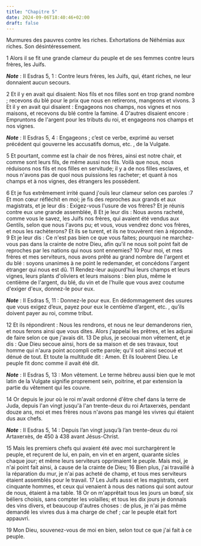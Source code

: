 ```yaml
---
title: "Chapitre 5"
date: 2024-09-06T18:40:46+02:00
draft: false
---
```



Murmures des pauvres contre les riches.
Exhortations de Néhémias aux riches.
Son désintéressement.


1 Alors il se fit une grande clameur du peuple et de ses femmes contre leurs frères, les Juifs.

***Note*** :  II Esdras 5, 1 : Contre leurs frères, les Juifs, qui, étant riches, ne leur donnaient aucun secours.

2 Et il y en avait qui disaient: Nos fils et nos filles sont en trop grand nombre ; recevons du blé pour le prix que nous en retirerons, mangeons et vivons. 3 Et il y en avait qui disaient : Engageons nos champs, nos vignes et nos maisons, et recevons du blé contre la famine. 4 D'autres disaient encore : Empruntons de l'argent pour les tributs du roi, et engageons nos champs et nos vignes.

***Note*** :  II Esdras 5, 4 : Engageons ; c’est ce verbe, exprimé au verset précédent qui gouverne les accusatifs domus, etc. , de la Vulgate.

5 Et pourtant, comme est la chair de nos frères, ainsi est notre chair, et comme sont leurs fils, de même aussi nos fils. Voilà que nous, nous réduisons nos fils et nos filles en servitude; il y a de nos filles esclaves, et nous n'avons pas de quoi nous puissions les racheter; et quant à nos champs et à nos vignes, des étrangers les possèdent.


6 Et je fus extrêmement irrité quand j'ouïs leur clameur selon ces paroles :7 Et mon cœur réfléchit en moi; je fis des reproches aux grands et aux magistrats, et je leur dis : Exigez-vous l'usure de vos frères? Et je réunis contre eux une grande assemblée, 8 Et je leur dis : Nous avons racheté, comme vous le savez, les Juifs nos frères, qui avaient été vendus aux Gentils, selon que nous l'avons pu; et vous, vous vendrez donc vos frères, et nous les rachèterons? Et ils se turent, et ils ne trouvèrent rien à répondre. 9 Et je leur dis : Ce n'est pas bien ce que vous faites; pourquoi ne marchez-vous pas dans la crainte de notre Dieu, afin qu'il ne nous soit point fait de reproches par les nations qui nous sont ennemies? 10 Pour moi, et mes frères et mes serviteurs, nous avons prêté au grand nombre de l'argent et du blé : soyons unanimes à ne point le redemander, et concédons l'argent étranger qui nous est dû. 11 Rendez-leur aujourd'hui leurs champs et leurs vignes, leurs plants d'oliviers et leurs maisons : bien
plus, même le centième de l'argent, du blé, du vin et de l'huile que vous avez coutume d'exiger d'eux, donnez-le pour eux.

***Note*** :  II Esdras 5, 11 : Donnez-le pour eux. En dédommagement des usures que vous exigez d’eux, payez pour eux le centième d’argent, etc. , qu’ils doivent payer au roi, comme tribut.

12 Et ils répondirent : Nous les rendrons, et nous ne leur demanderons rien, et nous ferons ainsi que vous dites. Alors j'appelai les prêtres, et les adjurai de faire selon ce que j'avais dit. 13 De plus, je secouai mon vêtement, et je dis : Que Dieu secoue ainsi, hors de sa maison et de ses travaux, tout homme qui n'aura point accompli cette parole; qu'il soit ainsi secoué et dénué de tout. Et toute la multitude dit : Amen. Et ils louèrent Dieu. Le peuple fit donc comme il avait été dit.

***Note*** :  II Esdras 5, 13 : Mon vêtement. Le terme hébreu aussi bien que le mot latin de la Vulgate signifie proprement sein, poitrine, et par extension la partie du vêtement qui les couvre.


14 Or depuis le jour où le roi m'avait ordonné d'être chef dans la terre de Juda, depuis l'an vingt jusqu'à l'an trente-deux du roi Artaxerxès, pendant douze ans, moi et mes frères nous n'avons pas mangé les vivres qui étaient dus aux chefs.

***Note*** :  II Esdras 5, 14 : Depuis l’an vingt jusqu’à l’an trente-deux du roi Artaxerxès, de 450 à 438 avant Jésus-Christ.

15 Mais les premiers chefs qui avaient été avec moi surchargèrent le peuple, et reçurent de lui, en pain, en vin et en argent, quarante sicles chaque jour; et même leurs serviteurs opprimaient le peuple. Mais moi, je n'ai point fait ainsi, à cause de la crainte de Dieu; 16 Bien plus, j'ai travaillé à la réparation du mur, je n'ai pas acheté de champ, et tous mes serviteurs étaient assemblés pour le travail. 17 Les Juifs aussi et les magistrats, cent cinquante hommes, et ceux qui venaient à nous des nations qui sont autour de nous, étaient à ma table. 18 Or on m'apprêtait tous les jours un bœuf, six béliers choisis, sans compter les volailles; et tous les dix jours je donnais des vins divers, et beaucoup d'autres choses : de plus, je n'ai pas même demandé les vivres dus à ma charge de chef ; car le peuple était fort appauvri.


19 Mon Dieu, souvenez-vous de moi en bien, selon tout ce que j'ai fait à ce peuple.

